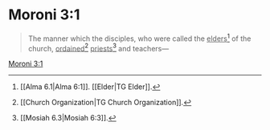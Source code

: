 # Moroni 3:1

> The manner which the disciples, who were called the <u>elders</u>[^a] of the church, <u>ordained</u>[^b] <u>priests</u>[^c] and teachers—

[Moroni 3:1](https://www.churchofjesuschrist.org/study/scriptures/bofm/moro/3?lang=eng&id=p1#p1)


[^a]: [[Alma 6.1|Alma 6:1]]. [[Elder|TG Elder]].  
[^b]: [[Church Organization|TG Church Organization]].  
[^c]: [[Mosiah 6.3|Mosiah 6:3]].  
